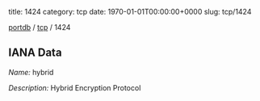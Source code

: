 title: 1424
category: tcp
date: 1970-01-01T00:00:00+0000
slug: tcp/1424

[portdb](/) / [tcp](/category/tcp.html) / 1424


## IANA Data

_Name:_ hybrid

_Description:_ Hybrid Encryption Protocol

